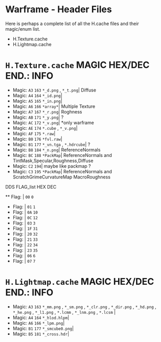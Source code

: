 # Warframe - Header Files
Here is perhaps a complete list of all the H.cache files and their magic/enum list. 
- H.Texture.cache 
- H.Lightmap.cache
  
# `H.Texture.cache` MAGIC HEX/DEC END.: INFO

* Magic: `A3`  `163` `*_d.png` , `*_t.png`|	Diffuse
* Magic: `A4`  `164` `*_id.png`|
* Magic: `A5`  `165` `*_in.png`|	
* Magic: `A6`  `166` `*array*`|	Multiple Texture
* Magic: `A7`  `167` `*_r.png`|	Roghness
* Magic: `AB`  `171` `*_y.png`|	?
* Magic: `AC`  `172` `*_v.png`|	*only warframe
* Magic: `AE`  `174` `*.cube` , `*_v.png`|	
* Magic: `AF`  `175` `*.raw`|	
* Magic: `B0`  `176` `*fvl.raw`|	
* Magic: `B1`  `177` `*_vn.tga` , `*.hdrcube`|	?
* Magic: `B8`  `184` `*_n.png`|	ReferenceNormals
* Magic: `BC`  `188` `*PackMap`|	ReferenceNormals and TintMask,Specular,Roughness,Diffuse
* Magic: `C2`  `194`|	maybe like packmap ?
* Magic: `C3`  `195` `*PackMap`|	ReferenceNormals and ScratchGrimeCurvatureMap MacroRoughness

 DDS FLAG_list	HEX DEC	

** Flag:	|	`00` `0`
* Flag:	|	`01` `1`
* Flag:	|	`0A` `10`
* Flag:	|	`0C` `12`
* Flag:	|	`03` `3`
* Flag:	|	`1F` `31`
* Flag:	|	`20` `32`
* Flag:	|	`21` `33`
* Flag:	|	`22` `34`
* Flag:	|	`23` `35`
* Flag:	|	`06` `6`
* Flag:	| `07` `7`

# `H.Lightmap.cache` MAGIC HEX/DEC END.: INFO

* Magic: `A3`  `163` `*_mm.png` , `*_sm.png` , `*_clr.png` , `*_dir.png` , `*_hd.png` , `*_he.png` , `*_l1.png` , `*.lcmm` , `*_lnm.png` , `*.lcsm` |
* Magic: `A4`  `164` `*_hlod.hlpm`|
* Magic: `A6`  `166` `*_lpm.png`|
* Magic: `B1`  `177` `*_smcube0.png`|
* Magic: `B5`  `181` `*_cross.hdr`|
